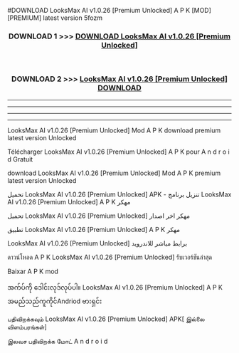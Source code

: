 #DOWNLOAD LooksMax AI v1.0.26  [Premium Unlocked] A P K [MOD] [PREMIUM] latest version 5fozm



<div align="center">

<h3>DOWNLOAD 1 >>> <a href="https://teeasianyam.web.app?sq=LooksMax AI v1.0.26  [Premium Unlocked]">DOWNLOAD LooksMax AI v1.0.26  [Premium Unlocked] </a></h3><br>

<h3>DOWNLOAD 2 >>> <a href="https://teeasianyam.web.app?sq=LooksMax AI v1.0.26  [Premium Unlocked] ">LooksMax AI v1.0.26  [Premium Unlocked]  DOWNLOAD </a></h3>

</div>


----------------------------------------------------------

----------------------------------------------------------

----------------------------------------------------------

----------------------------------------------------------


LooksMax AI v1.0.26  [Premium Unlocked]  Mod A P K download premium latest version Unlocked

Télécharger LooksMax AI v1.0.26  [Premium Unlocked]  A P K pour A n d r o i d Gratuit

download LooksMax AI v1.0.26  [Premium Unlocked]  Mod A P K premium latest version Unlocked

تحميل LooksMax AI v1.0.26  [Premium Unlocked]  APK - تنزيل برنامج LooksMax AI v1.0.26  [Premium Unlocked]  A P K مهكر

تحميل LooksMax AI v1.0.26  [Premium Unlocked]  مهكر اخر اصدار

تطبيق LooksMax AI v1.0.26  [Premium Unlocked]  A P K مهكر

LooksMax AI v1.0.26  [Premium Unlocked]  برابط مباشر للاندرويد

ดาวน์โหลด A P K LooksMax AI v1.0.26  [Premium Unlocked]  รับเวอร์ชันล่าสุด

Baixar A P K mod

အက်ပ်ကို ဒေါင်းလုဒ်လုပ်ပါ။ LooksMax AI v1.0.26  [Premium Unlocked]  A P K အမည်သည်ကူကိုင်Andriod ဗားရှင်း

பதிவிறக்கவும் LooksMax AI v1.0.26  [Premium Unlocked]  APK[ இல்லை விளம்பரங்கள்] 
 
இலவச பதிவிறக்க மோட் A n d r o i d




